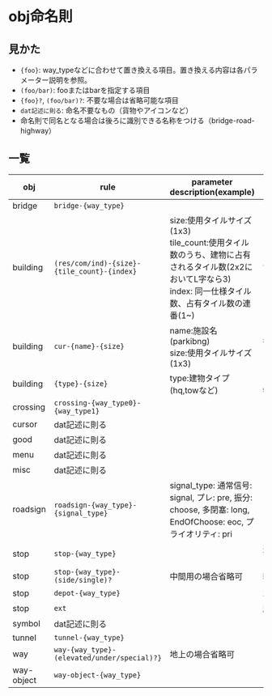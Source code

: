 # obj命名則

## 見かた
- `{foo}`: way_typeなどに合わせて置き換える項目。置き換える内容は各パラメーター説明を参照。
- `(foo/bar)`: fooまたはbarを指定する項目
- `{foo}?`, `(foo/bar)?`: 不要な場合は省略可能な項目
- `dat記述に則る`: 命名不要なもの（貨物やアイコンなど）
- 命名則で同名となる場合は後ろに識別できる名称をつける（bridge-road-highway）

## 一覧

|obj|rule|parameter description(example)|memo|
|---|---|---|---|
|bridge|`bridge-{way_type}`||
|building|`(res/com/ind)-{size}-{tile_count}-{index}`|size:使用タイルサイズ(1x3)<br>tile_count:使用タイル数のうち、建物に占有されるタイル数(2x2においてL字なら3)<br>index: 同一仕様タイル数、占有タイル数の連番(1~)|市内建築物|
|building|`cur-{name}-{size}`|name:施設名(parkibng)<br>size:使用タイルサイズ(1x3)|観光建築物(cur)|
|building|`{type}-{size}`|type:建物タイプ(hq,towなど)|その他特殊建築物|
|crossing|`crossing-{way_type0}-{way_type1}`|||
|cursor|dat記述に則る|||
|good|dat記述に則る|||
|menu|dat記述に則る|||
|misc|dat記述に則る|||
|roadsign|`roadsign-{way_type}-{signal_type}`|signal_type: 通常信号: signal, プレ: pre, 振分: choose, 多閉塞: long, EndOfChoose: eoc, プライオリティ: pri||
|stop|`stop-{way_type}`||道路系停留所(road,water,air)|
|stop|`stop-{way_type}-(side/single)?`|中間用の場合省略可|軌道系駅|
|stop|`depot-{way_type}`||車庫|
|stop|`ext`||駅舎|
|symbol|dat記述に則る|||
|tunnel|`tunnel-{way_type}`|||
|way|`way-{way_type}-(elevated/under/special)?}`|地上の場合省略可||
|way-object|`way-object-{way_type}`|||

